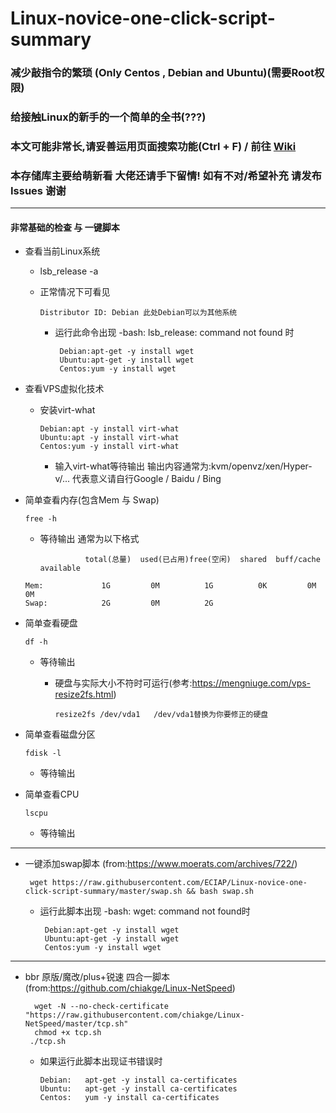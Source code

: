 # Linux-novice-one-click-script-summary
### 减少敲指令的繁琐  (Only Centos , Debian and Ubuntu)(需要Root权限)
### 给接触Linux的新手的一个简单的全书(???)
### 本文可能非常长,请妥善运用页面搜索功能(Ctrl + F) / 前往 [Wiki](https://github.com/ECIAP/Linux-novice-one-click-script-summary/wiki) 
### 本存储库主要给萌新看 大佬还请手下留情! 如有不对/希望补充 请发布Issues 谢谢
--------------

#### 非常基础的检查 与 一键脚本

* 查看当前Linux系统

  *    lsb_release -a

     * 正常情况下可看见
     
           Distributor ID: Debian 此处Debian可以为其他系统
           
        * 运行此命令出现 -bash: lsb_release: command not found 时 
         
               Debian:apt-get -y install wget
               Ubuntu:apt-get -y install wget
               Centos:yum -y install wget
                           
* 查看VPS虚拟化技术

  * 安装virt-what
   
        Debian:apt -y install virt-what
        Ubuntu:apt -y install virt-what
        Centos:yum -y install virt-what
        
      * 输入virt-what等待输出 输出内容通常为:kvm/openvz/xen/Hyper-v/... 代表意义请自行Google / Baidu / Bing 
      
* 简单查看内存(包含Mem 与 Swap)
  
      free -h
      
     * 等待输出 通常为以下格式
                  
                     total(总量)  used(已占用)free(空闲)  shared  buff/cache   available
      Mem:             1G         0M          1G          0K         0M          0M
      Swap:            2G         0M          2G

* 简单查看硬盘

      df -h
      
     * 等待输出
     
       * 硬盘与实际大小不符时可运行(参考:https://mengniuge.com/vps-resize2fs.html) 
     
             resize2fs /dev/vda1   /dev/vda1替换为你要修正的硬盘
             
* 简单查看磁盘分区

      fdisk -l
      
     * 等待输出
     
* 简单查看CPU
 
      lscpu

    * 等待输出
    
--------------

* 一键添加swap脚本 (from:https://www.moerats.com/archives/722/)
  
       wget https://raw.githubusercontent.com/ECIAP/Linux-novice-one-click-script-summary/master/swap.sh && bash swap.sh
    
     * 运行此脚本出现 -bash: wget: command not found时
    
            Debian:apt-get -y install wget
            Ubuntu:apt-get -y install wget
            Centos:yum -y install wget
      
---------------
    
  * bbr 原版/魔改/plus+锐速 四合一脚本 (from:https://github.com/chiakge/Linux-NetSpeed)
   
          wget -N --no-check-certificate "https://raw.githubusercontent.com/chiakge/Linux-NetSpeed/master/tcp.sh"
          chmod +x tcp.sh
         ./tcp.sh
    
    * 如果运行此脚本出现证书错误时
    
          Debian:   apt-get -y install ca-certificates
          Ubuntu:   apt-get -y install ca-certificates
          Centos:   yum -y install ca-certificates
